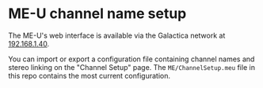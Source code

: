 ME-U channel name setup
=======================

The ME-U's web interface is available via the Galactica network at [192.168.1.40](http://192.168.1.40/).

You can import or export a configuration file containing channel names and stereo linking on the "Channel Setup" page.
The `ME/ChannelSetup.meu` file in this repo contains the most current configuration.


